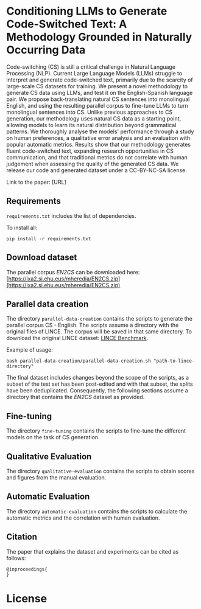 # Conditioning LLMs to Generate Code-Switched Text: A Methodology Grounded in Naturally Occurring Data
Code-switching (CS) is still a critical challenge in Natural Language Processing (NLP). Current Large Language Models (LLMs) struggle to interpret and generate code-switched text, primarily due to the scarcity of large-scale CS datasets for training. We present a novel methodology to generate CS data using LLMs, and test it on the English-Spanish language pair. We propose back-translating natural CS sentences into monolingual English, and using the resulting parallel corpus to fine-tune LLMs to turn monolingual sentences into CS. Unlike previous approaches to CS generation, our methodology uses natural CS data as a starting point, allowing models to learn its natural distribution beyond grammatical patterns. We thoroughly analyse the models' performance through a study on human preferences, a qualitative error analysis and an evaluation with popular automatic metrics. Results show that our methodology generates fluent code-switched text, expanding research opportunities in CS communication, and that traditional metrics do not correlate with human judgement when assessing the quality of the generated CS data. We release our code and generated dataset under a CC-BY-NC-SA license.

Link to the paper: [URL]

## Requirements
`requirements.txt` includes the list of dependencies.

To install all:

```
pip install -r requirements.txt
```

## Download dataset
The parallel corpus *EN2CS* can be downloaded here: [https://ixa2.si.ehu.eus/mheredia/EN2CS.zip](https://ixa2.si.ehu.eus/mheredia/EN2CS.zip)

## Parallel data creation
The directory `parallel-data-creation` contains the scripts to generate the parallel corpus CS - English.
The scripts assume a directory with the original files of LINCE. The corpus will be saved in that same directory. To download the original LINCE dataset: [LINCE Benchmark](https://ritual.uh.edu/lince/).

Example of usage:

```
bash parallel-data-creation/parallel-data-creation.sh "path-to-lince-directory"
```

The final dataset includes changes beyond the scope of the scripts, as a subset of the test set has been post-edited and with that subset, the splits have been deduplicated. Consequently, the following sections assume a directory that contains the *EN2CS* dataset as provided.

## Fine-tuning
The directory `fine-tuning` contains the scripts to fine-tune the different models on the task of CS generation.


## Qualitative Evaluation
The directory `qualitative-evaluation` contains the scripts to obtain scores and figures from the manual evaluation.

## Automatic Evaluation
The directory `automatic-evaluation` contains the scripts to calculate the automatic metrics and the correlation with human evaluation.

## Citation
The paper that explains the dataset and experiments can be cited as follows:

```
@inproceedings{
}
```

# License
